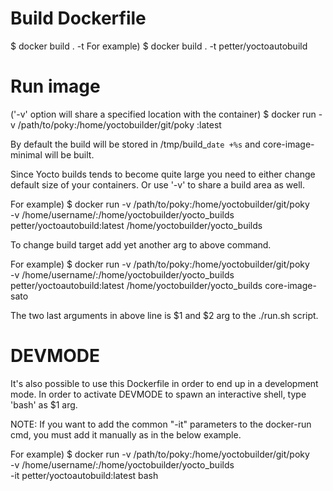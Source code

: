 Build Dockerfile
=================
$ docker build . -t <imagename>
For example)
  $ docker build . -t petter/yoctoautobuild

Run image
================
('-v' option will share a specified location with the container)
$ docker run -v /path/to/poky:/home/yoctobuilder/git/poky <imagename>:latest

By default the build will be stored in /tmp/build_`date +%s`
and core-image-minimal will be built.

Since Yocto builds tends to become quite large you need to either change
default size of your containers. Or use '-v' to share a build area as well.

For example)
  $ docker run -v /path/to/poky:/home/yoctobuilder/git/poky \
  -v /home/username/:/home/yoctobuilder/yocto_builds \
  petter/yoctoautobuild:latest /home/yoctobuilder/yocto_builds

To change build target add yet another arg to above command.

For example)
  $ docker run -v /path/to/poky:/home/yoctobuilder/git/poky \
  -v /home/username/:/home/yoctobuilder/yocto_builds \
  petter/yoctoautobuild:latest /home/yoctobuilder/yocto_builds core-image-sato

The two last arguments in above line is $1 and $2 arg to the ./run.sh script.


DEVMODE
================
It's also possible to use this Dockerfile in order to end up in a development mode.
In order to activate DEVMODE to spawn an interactive shell, type 'bash' as $1 arg.

NOTE: If you want to add the common "-it" parameters to the docker-run cmd, you must
add it manually as in the below example.

For example)
  $ docker run -v /path/to/poky:/home/yoctobuilder/git/poky \
  -v /home/username/:/home/yoctobuilder/yocto_builds \
  -it petter/yoctoautobuild:latest bash


